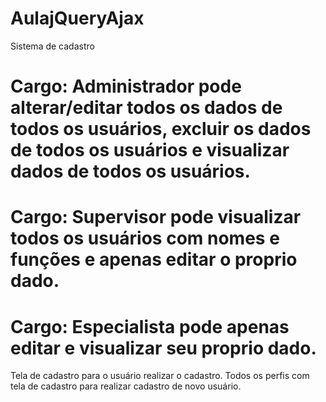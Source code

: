 # AulajQueryAjax
Sistema de cadastro 

# Cargo: Administrador pode alterar/editar todos os dados de todos os usuários, excluir os dados de todos os usuários e visualizar dados de todos os usuários.
# Cargo: Supervisor pode visualizar todos os usuários com nomes e funções e apenas editar o proprio dado.
# Cargo: Especialista pode apenas editar e visualizar seu proprio dado.

Tela de cadastro para o usuário realizar o cadastro.
Todos os perfis com tela de cadastro para realizar cadastro de novo usuário.
